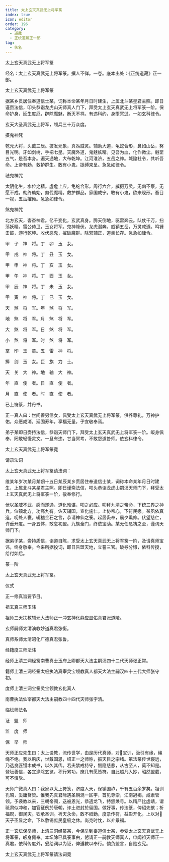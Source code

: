 ```yaml
---
title: 太上玄天真武无上将军箓
index: true
icon: editor
order: 196
category:
  - 道藏
  - 正统道藏正一部
tag:
  - 佚名
---
```


太上玄天真武无上将军箓  

经名：太上玄天真武无上将军箓。撰人不徉。一卷。底本出处：《正统道藏》正一部。  

太上玄天真武无上将军箓  

据某乡贯居住奉道信士某，词称本命某年月日时建生，上属北斗某星君主照。即日谨赍法信，叩头恭诣龙虎山天师真人门下，拜受太上玄天真武无上将军箓一阶。保命护身，延生度厄，辟除魔魅，断灭不祥。有违科约，身堕冥愆。一如玄科律令。  

玄天大圣真武无上将军，领兵三十万众度。  

摄鬼神咒  

乾元大将，头戴三辰。披发元象，真炁威灵。辅助大道，龟蛇合形，鼻如山岳，努目光明。牙如剑树，手把七星。天魔外道，鬼魅妖精。见吾为血，化作微尘。魁罡五气，是吾本身。遍天通地，大布乾坤。江河淮济，五岳之神。城隍社令，共听吾命。上帝有勑，救护群生。敢有小鬼，捉缚来呈。急急如律令。  

祛鬼神咒  

太阴化生，水位之精。虚危上应，龟蛇合形。周行六合，威摄万灵。无幽不察，无愿不成。劫终劫始，剪伐魔精。救护群品，家国咸宁。敢有小鬼，欲来现形。吾目一视，五岳摧倾。急急如律令。  

煞鬼神咒  

北方玄天，杳杳神君。亿千变化，玄武真身。腾天倒地，驱雷奔云。队仗千万，扫荡妖精。雷公侍卫，玉女将军。鬼神降伏，龙虎潜奔。威镇五岳，万灵咸遵。鸣锺击鼓，游行乾坤。收伏恶鬼，摧破魔群。除邪辅正，道炁长存。急急如律令。  

甲　子　神　将。丁　卯　玉　女。  

甲　戌　神　将。丁　丑　玉　女。  

甲　申　神　将。丁　亥　玉　女。  

甲　午　神　将。丁　酉　玉　女。  

甲　辰　神　将。丁　未　玉　女。  

甲　寅　神　将。丁　巳　玉　女。  

天　煞　将　军。年　煞　将　军。  

地　煞　将　军。月　煞　将　军。  

大　煞　将　军。日　煞　将　军。  

小　煞　将　军。时　煞　将　军。  

掌　印　玉　童。五　雷　神　将。  

捧　剑　玉　女。巨　旗　力　士。  

天　关　大　神。地　轴　大　神。  

年　直　使　者。日　直　使　者。  

月　直　使　者。时　直　使　者。  

已上符篆，并丹书。  

正一真人曰：世间善男信女，佩受太上玄天真武无上将军箓，供养尊礼，万神护佑，众恶咸消，延固寿年，享福无量，子宜敬奉焉。  

弟子某即日赍持法信，恭诣天师门下，拜受太上玄天真武无上将军箓一阶。皈身佩奉，罔敢轻慢灵文。一旦有违，甘当冥考，不敢怨道咎师。依玄科律令。  

太上玄天真武无上将军箓竟  

请录法词  

太上玄天真武无上将军箓请法词：  

维某年岁次某月某朔十五日某辰某乡贯居住奉道信士某，词称本命某年月日时建生，上属北斗某星君主照。即日谨斋法信，叩头恭诣龙虎山嗣汉天师门下，拜受太上玄天真武无上将军箓一阶，敬奉修行。  

伏以圣威不武，感而遂通，道化难谌，叩之必应。叨拜九清之帝命，下统三界之神兵。位镇北方，功高九有。佐天辅国，宣化施仁。上协帝心，下符民愿。某夙依真造，叨处人寰。辄稽金石之言，恭请神仙之箓。起居夤奉，晨夕熏修。伏望慈仁，许垂开度。一身五体，敢怠初盟。九族全门，终依宝荫。某无任恳祷之至，谨词天师门下。  

据弟子某，赍持质信，诣道自陈，求受太上玄天真武无上将军箓一阶，及请真师宝讳，终身敬奉。今来所据投词，即日告盟天地，立誓三官。破券分镮，依科传授，给付如后。  

箓一阶  

太上玄天真武无上将军箓。  

仪式  

正一修真旨要节目。  

祖玄真三师玉讳  

祖师三天扶教辅元大法师正一冲玄神化静应显佑真君张道陵。  

玄师嗣师太清演教妙道真君张衡。  

真师系师太清昭化广德真君张鲁。  

经籍度三师法讳  

经师上清三洞经箓南曹真士玉府上卿都天大法主嗣汉四十二代天师张正常。  

籍师上清三洞经箓太极执法真宰灵宝领教真人都天大法主嗣汉四十三代大师张守初。  

度师上清三洞宝箓灵宝领教玄化真人  

南曹执法仙宰都天大法主嗣教四十四代天师张宇清。  

临坛师法名  

证　盟　师  

监　度　师  

保　举　师  

天师正应先生曰：太上设教，流传世学，由是历代真师，对宝训，汲引有缘，绳绳不绝。我以夙庆，世戴国恩，绍正一之师称，振天目之宗绪。第法箓传世寝远，乃选良匠锓木成书，以久其传。若夫禁戒持守，恻隐慈悲，从古至人，莫不知是。登坛善信，各宜涤除玄览，积行累功，庶几有愿皆符。自此超凡入妙，昭然盟载，可不慎欤。  

天师广微真人曰：我家以太上符箓，济度人天，保镇国祚，千有五百余岁矣。祖训孔昭，奚庸赘赞。惟我先真君际遇圣朝混一区宇，首见尊崇，江南冠褐，咸隶管领。予袭教以来，三朝帝阙，迭被恩光，恭遇龙飞，特颁焕号。以精严比虚靖，谓祗肃似冲和，加官征例於唐朝，诈土进封於留国。做好事，传法箓，俾绍先猷；祈福贶，御民灾。钦承圣训。祈天永命，敢不祇勤，度录传符，益彰开化。上以对天子丕显之命，下以敷锡庶民皇极之休。尚克时忱，以介景福。  

正一玄坛保举师，上清三洞经箓某，今保举到奉道信士某，参受太上玄天真武无上将军箓，皈身佩奉。本坛除已具箓事由，躬请正一嗣教天师真人，申闻祖天师正一真君，依科传度外，爰给词以为证，俾遵教以奉行。倘负盟言，自贻玄宪。  

太上玄天真武无上将军箓请法词竟  
